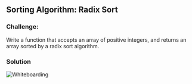 ## Sorting Algorithm: Radix Sort

### Challenge:
Write a function that accepts an array of positive integers, and returns an array sorted by a radix sort algorithm.

### Solution
![Whiteboarding](https://github.com/katcosgrove/data-structures-and-algorithms/blob/master/assets/radix-sort.jpg)